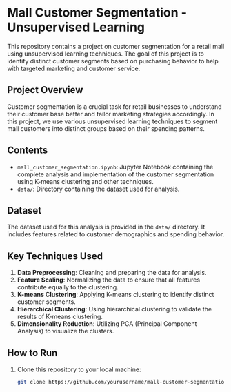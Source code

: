 # Mall Customer Segmentation - Unsupervised Learning

This repository contains a project on customer segmentation for a retail mall using unsupervised learning techniques. The goal of this project is to identify distinct customer segments based on purchasing behavior to help with targeted marketing and customer service.

## Project Overview

Customer segmentation is a crucial task for retail businesses to understand their customer base better and tailor marketing strategies accordingly. In this project, we use various unsupervised learning techniques to segment mall customers into distinct groups based on their spending patterns.

## Contents

- `mall_customer_segmentation.ipynb`: Jupyter Notebook containing the complete analysis and implementation of the customer segmentation using K-means clustering and other techniques.
- `data/`: Directory containing the dataset used for analysis.

## Dataset

The dataset used for this analysis is provided in the `data/` directory. It includes features related to customer demographics and spending behavior.

## Key Techniques Used

1. **Data Preprocessing**: Cleaning and preparing the data for analysis.
2. **Feature Scaling**: Normalizing the data to ensure that all features contribute equally to the clustering.
3. **K-means Clustering**: Applying K-means clustering to identify distinct customer segments.
4. **Hierarchical Clustering**: Using hierarchical clustering to validate the results of K-means clustering.
5. **Dimensionality Reduction**: Utilizing PCA (Principal Component Analysis) to visualize the clusters.

## How to Run

1. Clone this repository to your local machine:
   ```bash
   git clone https://github.com/yourusername/mall-customer-segmentation.git
